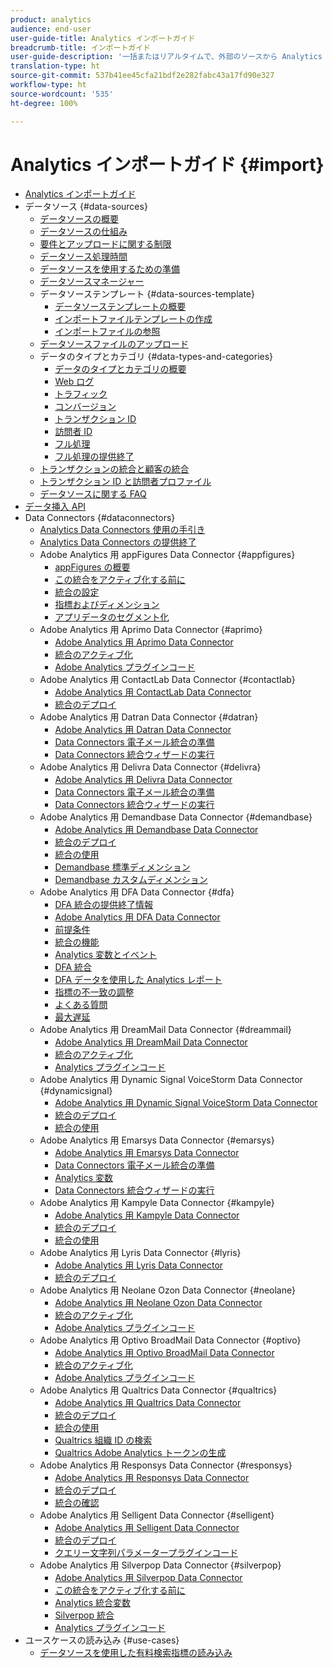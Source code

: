 ```yaml
---
product: analytics
audience: end-user
user-guide-title: Analytics インポートガイド
breadcrumb-title: インポートガイド
user-guide-description: '一括またはリアルタイムで、外部のソースから Analytics にデータを取り込みます。 '
translation-type: ht
source-git-commit: 537b41ee45cfa21bdf2e282fabc43a17fd90e327
workflow-type: ht
source-wordcount: '535'
ht-degree: 100%

---
```



# Analytics インポートガイド {#import}

+ [Analytics インポートガイド](home.md)
+ データソース {#data-sources}
   + [データソースの概要](c-data-sources/datasrc-home.md)
   + [データソースの仕組み](c-data-sources/datasrc-how-data-sources-works.md)
   + [要件とアップロードに関する制限](c-data-sources/datasrc-requirements.md)
   + [データソース処理時間](c-data-sources/datasrc-processing-time.md)
   + [データソースを使用するための準備](c-data-sources/datasrc-preparing.md)
   + [データソースマネージャー](c-data-sources/datasrc-manager.md)
   + データソーステンプレート {#data-sources-template}
      + [データソーステンプレートの概要](c-data-sources/datasrc-template/datasrc-template-file.md)
      + [インポートファイルテンプレートの作成](c-data-sources/datasrc-template/t-datasrc-creating-data-sources-file.md)
      + [インポートファイルの参照](c-data-sources/datasrc-template/datasrc-import-file-reference.md)
   + [データソースファイルのアップロード](c-data-sources/t-datasrc-uploading-data.md)
   + データのタイプとカテゴリ {#data-types-and-categories}
      + [データのタイプとカテゴリの概要](c-data-sources/c-datasrc-types/datasrc-categories.md)
      + [Web ログ](c-data-sources/c-datasrc-types/datasrc-web-log.md)
      + [トラフィック](c-data-sources/c-datasrc-types/datasrc-traffic.md)
      + [コンバージョン](c-data-sources/c-datasrc-types/datasrc-conversion.md)
      + [トランザクション ID](c-data-sources/c-datasrc-types/datasrc-transactionid.md)
      + [訪問者 ID](c-data-sources/c-datasrc-types/datasrc-visitorid.md)
      + [フル処理](c-data-sources/c-datasrc-types/datasrc-full-processing.md)
      + [フル処理の提供終了](c-data-sources/c-datasrc-types/datasrc-fullproc-eol.md)
   + [トランザクションの統合と顧客の統合](c-data-sources/datasrc-integrating-offline-data.md)
   + [トランザクション ID と訪問者プロファイル](c-data-sources/datasrc-tid-visitor-profile.md)
   + [データソースに関する FAQ](c-data-sources/datasrc-faq.md)
+ [データ挿入 API](c-data-insertion-api/c-data-insertion-api.md)
+ Data Connectors {#dataconnectors}
   + [Analytics Data Connectors 使用の手引き](data-connectors/getting-started-data-connectors.md)
   + [Analytics Data Connectors の提供終了](data-connectors/data-connectors-eol.md)
   + Adobe Analytics 用 appFigures Data Connector {#appfigures}
      + [appFigures の概要](data-connectors/appfigures-overview/appfigures-overview.md)
      + [この統合をアクティブ化する前に](data-connectors/appfigures-overview/appfigures-before-activation.md)
      + [統合の設定](data-connectors/appfigures-overview/t-appfigures-integration.md)
      + [指標およびディメンション](data-connectors/appfigures-overview/appfigures-metrics.md)
      + [アプリデータのセグメント化](data-connectors/appfigures-overview/appfigures-segment-filter.md)
   + Adobe Analytics 用 Aprimo Data Connector {#aprimo}
      + [Adobe Analytics 用 Aprimo Data Connector](data-connectors/aprimo-overview/aprimo-overview.md)
      + [統合のアクティブ化](data-connectors/aprimo-overview/t-aprimo-activate.md)
      + [Adobe Analytics プラグインコード](data-connectors/aprimo-overview/aprimo-sitecatalyst-code.md)
   + Adobe Analytics 用 ContactLab Data Connector {#contactlab}
      + [Adobe Analytics 用 ContactLab Data Connector](data-connectors/c-contactlab-data-connector-for-adobe-analytics/c-contactlab-data-connector-for-adobe-analytics.md)
      + [統合のデプロイ](data-connectors/c-contactlab-data-connector-for-adobe-analytics/contactlab-deploying-the-integration.md)
   + Adobe Analytics 用 Datran Data Connector {#datran}
      + [Adobe Analytics 用 Datran Data Connector](data-connectors/datran-integration-overview/datran-integration-overview.md)
      + [Data Connectors 電子メール統合の準備](data-connectors/datran-integration-overview/datran-configuring-integration.md)
      + [Data Connectors 統合ウィザードの実行](data-connectors/datran-integration-overview/t-datran-wizard.md)
   + Adobe Analytics 用 Delivra Data Connector {#delivra}
      + [Adobe Analytics 用 Delivra Data Connector](data-connectors/delivra-integration-overview/delivra-integration-overview.md)
      + [Data Connectors 電子メール統合の準備](data-connectors/delivra-integration-overview/delivra-configuring-the-genesis-delivra-integration.md)
      + [Data Connectors 統合ウィザードの実行](data-connectors/delivra-integration-overview/t-delivra-running-the-genesis-integration-wizard.md)
   + Adobe Analytics 用 Demandbase Data Connector {#demandbase}
      + [Adobe Analytics 用 Demandbase Data Connector](data-connectors/demandbase-home/demandbase-home.md)
      + [統合のデプロイ](data-connectors/demandbase-home/demandbase-deploying.md)
      + [統合の使用](data-connectors/demandbase-home/demandbase-using-integration.md)
      + [Demandbase 標準ディメンション](data-connectors/demandbase-home/demandbase-standard-dimensions.md)
      + [Demandbase カスタムディメンション](data-connectors/demandbase-home/demandbase-custom-dimensions.md)
   + Adobe Analytics 用 DFA Data Connector {#dfa}
      + [DFA 統合の提供終了情報](data-connectors/dfa-data-connector-analytics/dfa-eol.md)
      + [Adobe Analytics 用 DFA Data Connector](data-connectors/dfa-data-connector-analytics/dfa-data-connector-analytics.md)
      + [前提条件](data-connectors/dfa-data-connector-analytics/dfa-prerequisites.md)
      + [統合の機能](data-connectors/dfa-data-connector-analytics/dfa-integration-features.md)
      + [Analytics 変数とイベント](data-connectors/dfa-data-connector-analytics/dfa-analytics-variables-and-events.md)
      + [DFA 統合](data-connectors/dfa-data-connector-analytics/dfa-integration.md)
      + [DFA データを使用した Analytics レポート](data-connectors/dfa-data-connector-analytics/dfa-analytics-reports.md)
      + [指標の不一致の調整](data-connectors/dfa-data-connector-analytics/dfa-reconciling-metric-discrepancies.md)
      + [よくある質問](data-connectors/dfa-data-connector-analytics/dfa-faq.md)
      + [最大遅延](data-connectors/dfa-data-connector-analytics/maxdelay.md)
   + Adobe Analytics 用 DreamMail Data Connector {#dreammail}
      + [Adobe Analytics 用 DreamMail Data Connector](data-connectors/dreammail-overview/dreammail-overview.md)
      + [統合のアクティブ化](data-connectors/dreammail-overview/t-dreammail-activate.md)
      + [Analytics プラグインコード](data-connectors/dreammail-overview/dreammail-analytics-code.md)
   + Adobe Analytics 用 Dynamic Signal VoiceStorm Data Connector {#dynamicsignal}
      + [Adobe Analytics 用 Dynamic Signal VoiceStorm Data Connector](data-connectors/dynamic-signal-for-analytics/dynamic-signal-for-analytics.md)
      + [統合のデプロイ](data-connectors/dynamic-signal-for-analytics/dynamic-signal-deploy-integration.md)
      + [統合の使用](data-connectors/dynamic-signal-for-analytics/dynamic-signal-use-integration.md)
   + Adobe Analytics 用 Emarsys Data Connector {#emarsys}
      + [Adobe Analytics 用 Emarsys Data Connector](data-connectors/emarsys-overview/emarsys-overview.md)
      + [Data Connectors 電子メール統合の準備](data-connectors/emarsys-overview/emarsys-configure-integration.md)
      + [Analytics 変数](data-connectors/emarsys-overview/emarsys-variables.md)
      + [Data Connectors 統合ウィザードの実行](data-connectors/emarsys-overview/emarsys-wizard.md)
   + Adobe Analytics 用 Kampyle Data Connector {#kampyle}
      + [Adobe Analytics 用 Kampyle Data Connector](data-connectors/kampyle-home/kampyle-home.md)
      + [統合のデプロイ](data-connectors/kampyle-home/kampyle-deploy.md)
      + [統合の使用](data-connectors/kampyle-home/kampyle-integration.md)
   + Adobe Analytics 用 Lyris Data Connector {#lyris}
      + [Adobe Analytics 用 Lyris Data Connector](data-connectors/lyris-overview/lyris-overview.md)
      + [統合のデプロイ](data-connectors/lyris-overview/lyris-deploy-integration.md)
   + Adobe Analytics 用 Neolane Ozon Data Connector {#neolane}
      + [Adobe Analytics 用 Neolane Ozon Data Connector](data-connectors/neolane-overview/neolane-overview.md)
      + [統合のアクティブ化](data-connectors/neolane-overview/neolane-activate.md)
      + [Adobe Analytics プラグインコード](data-connectors/neolane-overview/neolane-plugin-code.md)
   + Adobe Analytics 用 Optivo BroadMail Data Connector {#optivo}
      + [Adobe Analytics 用 Optivo BroadMail Data Connector](data-connectors/optivo-overview/optivo-overview.md)
      + [統合のアクティブ化](data-connectors/optivo-overview/optivo-activate.md)
      + [Adobe Analytics プラグインコード](data-connectors/optivo-overview/optivo-plugin-code.md)
   + Adobe Analytics 用 Qualtrics Data Connector {#qualtrics}
      + [Adobe Analytics 用 Qualtrics Data Connector](data-connectors/qualtrics-overview/qualtrics-overview.md)
      + [統合のデプロイ](data-connectors/qualtrics-overview/qualtrics-deploying.md)
      + [統合の使用](data-connectors/qualtrics-overview/qualtrics-integration.md)
      + [Qualtrics 組織 ID の検索](data-connectors/qualtrics-overview/qualtrics-org-id.md)
      + [Qualtrics Adobe Analytics トークンの生成](data-connectors/qualtrics-overview/qualtrics-token.md)
   + Adobe Analytics 用 Responsys Data Connector {#responsys}
      + [Adobe Analytics 用 Responsys Data Connector](data-connectors/responsys-home/responsys-home.md)
      + [統合のデプロイ](data-connectors/responsys-home/responsys-deploy/responsys-deploy.md)
      + [統合の確認](data-connectors/responsys-home/responsys-verify.md)
   + Adobe Analytics 用 Selligent Data Connector {#selligent}
      + [Adobe Analytics 用 Selligent Data Connector](data-connectors/selligent-overview/selligent-overview.md)
      + [統合のデプロイ](data-connectors/selligent-overview/selligent-deploy-integration.md)
      + [クエリー文字列パラメータープラグインコード](data-connectors/selligent-overview/selligent-plugin-code.md)
   + Adobe Analytics 用 Silverpop Data Connector {#silverpop}
      + [Adobe Analytics 用 Silverpop Data Connector](data-connectors/silverpop-overview/silverpop-overview.md)
      + [この統合をアクティブ化する前に](data-connectors/silverpop-overview/silverpop-before-activation/silverpop-before-activation.md)
      + [Analytics 統合変数](data-connectors/silverpop-overview/silverpop-variables.md)
      + [Silverpop 統合](data-connectors/silverpop-overview/silverpop-wizard.md)
      + [Analytics プラグインコード](data-connectors/silverpop-overview/silverpop-analytics-code.md)
+ ユースケースの読み込み {#use-cases}
   + [データソースを使用した有料検索指標の読み込み](use-cases/paid-search-metrics.md)
